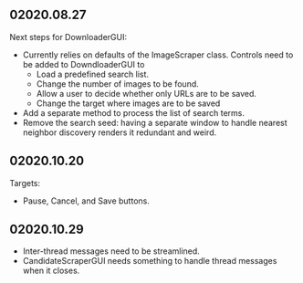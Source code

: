 ## 02020.08.27  
Next steps for DownloaderGUI:  
* Currently relies on defaults of the ImageScraper class. Controls need to be added to DowndloaderGUI to  
  * Load a predefined search list.
  * Change the number of images to be found.
  * Allow a user to decide whether only URLs are to be saved.
  * Change the target where images are to be saved
* Add a separate method to process the list of search terms.
* Remove the search seed: having a separate window to handle nearest neighbor discovery renders it redundant and weird.

## 02020.10.20  
Targets:  
* Pause, Cancel, and Save buttons.

## 02020.10.29  
* Inter-thread messages need to be streamlined.
* CandidateScraperGUI needs something to handle thread messages when it closes.
